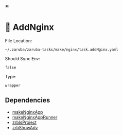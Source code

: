 [⬅️](../README.md)

# 📗 AddNginx

File Location:

    ~/.zaruba/zaruba-tasks/make/nginx/task.addNginx.yaml

Should Sync Env:

    false

Type:

    wrapper


## Dependencies

* [makeNginxApp](makeNginxApp.md)
* [makeNginxAppRunner](makeNginxAppRunner.md)
* [zrbIsProject](zrbIsProject.md)
* [zrbShowAdv](zrbShowAdv.md)